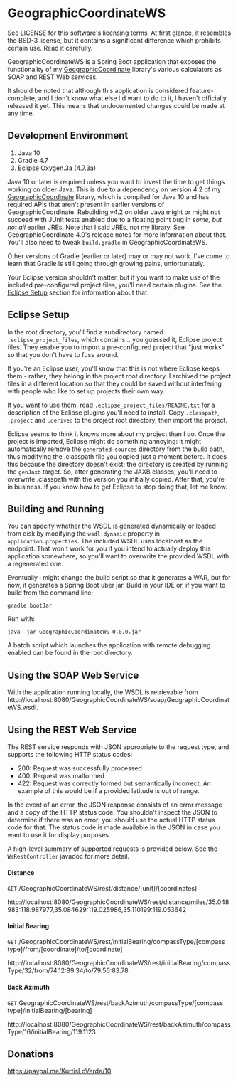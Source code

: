 GeographicCoordinateWS
======================

See LICENSE for this software's licensing terms.  At first glance, it resembles the BSD-3 license, but it contains a significant difference which prohibits certain use.  Read it carefully.

GeographicCoordinateWS is a Spring Boot application that exposes the functionality of my [GeographicCoordinate](https://github.com/kloverde/java-GeographicCoordinate) library's various calculators as SOAP and REST Web services.

It should be noted that although this application is considered feature-complete, and I don't know what else I'd want to do to it, I haven't officially released it yet.  This means that undocumented changes could be made at any time.


## Development Environment

1. Java 10
2. Gradle 4.7
3. Eclipse Oxygen.3a (4.7.3a)

Java 10 or later is required unless you want to invest the time to get things working on older Java.  This is due to a dependency on version 4.2 of my [GeographicCoordinate](https://github.com/kloverde/java-GeographicCoordinate) library, which is compiled for Java 10 and has required APIs that aren't present in earlier versions of GeographicCoordinate.  Rebuilding v4.2 on older Java might or might not succeed with JUnit tests enabled due to a floating point bug in *some, but not all* earlier JREs.  Note that I said JREs, not my library.  See GeographicCoordinate 4.0's release notes for more information about that.  You'll also need to tweak `build.gradle` in GeographicCoordinateWS.

Other versions of Gradle (earlier or later) may or may not work.  I've come to learn that Gradle is still going through growing pains, unfortunately.

Your Eclipse version shouldn't matter, but if you want to make use of the included pre-configured project files, you'll need certain plugins.  See the [Eclipse Setup](#eclipse-setup) section for information about that.


## Eclipse Setup

In the root directory, you'll find a subdirectory named `.eclipse_project_files`, which contains... you guessed it, Eclipse project files.  They enable you to import a pre-configured project that "just works" so that you don't have to fuss around.

If you're an Eclipse user, you'll know that this is not where Eclipse keeps them - rather, they belong in the project root directory.  I archived the project files in a different location so that they could be saved without interfering with people who like to set up projects their own way.

If you want to use them, read `.eclipse_project_files/README.txt` for a description of the Eclipse plugins you'll need to install.  Copy `.classpath`, `.project` and `.derived` to the project root directory, then import the project.

Eclipse seems to think it knows more about my project than I do.  Once the project is imported, Eclipse might do something annoying:  it might automatically remove the `generated-sources` directory from the build path, thus modifying the .classpath file you copied just a moment before.  It does this because the directory doesn't exist; the directory is created by running the `genJaxb` target.  So, after generating the JAXB classes, you'll need to overwrite .classpath with the version you initially copied.  After that, you're in business.  If you know how to get Eclipse to stop doing that, let me know.


## Building and Running

You can specify whether the WSDL is generated dynamically or loaded from disk by modifying the `wsdl.dynamic` property in `application.properties`.  The included WSDL uses localhost as the endpoint.  That won't work for you if you intend to actually deploy this application somewhere, so you'll want to overwrite the provided WSDL with a regenerated one.

Eventually I might change the build script so that it generates a WAR, but for now, it generates a Spring Boot uber jar.  Build in your IDE or, if you want to build from the command line:

```shell
gradle bootJar
```

Run with:

```shell
java -jar GeographicCoordinateWS-0.0.0.jar
```

A batch script which launches the application with remote debugging enabled can be found in the root directory.


## Using the SOAP Web Service

With the application running locally, the WSDL is retrievable from http://localhost:8080/GeographicCoordinateWS/soap/GeographicCoordinateWS.wsdl.


## Using the REST Web Service

The REST service responds with JSON appropriate to the request type, and supports the following HTTP status codes:

* 200:  Request was successfully processed
* 400:  Request was malformed
* 422:  Request was correctly formed but semantically incorrect.  An example of this would be if a provided latitude is out of range.

In the event of an error, the JSON response consists of an error message and a copy of the HTTP status code.  You shouldn't inspect the JSON to determine if there was an error; you should use the actual HTTP status code for that.  The status code is made available in the JSON in case you want to use it for display purposes.

A high-level summary of supported requests is provided below.  See the `WsRestController` javadoc for more detail.


#### Distance

`GET` /GeographicCoordinateWS/rest/distance/[unit]/[coordinates]

http://localhost:8080/GeographicCoordinateWS/rest/distance/miles/35.048983:118.987977,35.084629:119.025986,35.110199:119.053642


#### Initial Bearing

`GET` /GeographicCoordinateWS/rest/initialBearing/compassType/[compass type]/from/[coordinate]/to/[coordinate]

http://localhost:8080/GeographicCoordinateWS/rest/initialBearing/compassType/32/from/74.12:89.34/to/79.56:83.78


#### Back Azimuth

`GET` GeographicCoordinateWS/rest/backAzimuth/compassType/[compass type]/initialBearing/[bearing]

http://localhost:8080/GeographicCoordinateWS/rest/backAzimuth/compassType/16/initialBearing/119.1123


## Donations

https://paypal.me/KurtisLoVerde/10
